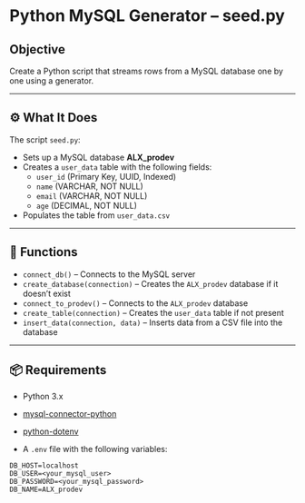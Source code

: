 # Python MySQL Generator – seed.py

## Objective

Create a Python script that streams rows from a MySQL database one by one using a generator.

---

## ⚙️ What It Does

The script `seed.py`:

- Sets up a MySQL database **ALX_prodev**  
- Creates a `user_data` table with the following fields:  
  - `user_id` (Primary Key, UUID, Indexed)  
  - `name` (VARCHAR, NOT NULL)  
  - `email` (VARCHAR, NOT NULL)  
  - `age` (DECIMAL, NOT NULL)  
- Populates the table from `user_data.csv`    

---

## 🔧 Functions

- `connect_db()` – Connects to the MySQL server  
- `create_database(connection)` – Creates the `ALX_prodev` database if it doesn’t exist  
- `connect_to_prodev()` – Connects to the `ALX_prodev` database  
- `create_table(connection)` – Creates the `user_data` table if not present  
- `insert_data(connection, data)` – Inserts data from a CSV file into the database   

---

## 📦 Requirements

- Python 3.x  
- [mysql-connector-python](https://pypi.org/project/mysql-connector-python/)  
- [python-dotenv](https://pypi.org/project/python-dotenv/)  

- A `.env` file with the following variables:

```env
DB_HOST=localhost
DB_USER=<your_mysql_user>
DB_PASSWORD=<your_mysql_password>
DB_NAME=ALX_prodev
